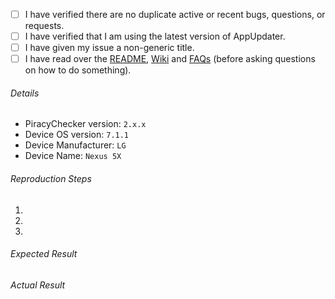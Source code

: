 - [ ] I have verified there are no duplicate active or recent bugs, questions, or requests.
- [ ] I have verified that I am using the latest version of AppUpdater.
- [ ] I have given my issue a non-generic title.
- [ ] I have read over the [README](https://github.com/javiersantos/AppUpdater/blob/master/README.md), [Wiki](https://github.com/javiersantos/AppUpdater/wiki) and [FAQs](https://github.com/javiersantos/AppUpdater/wiki/FAQs) (before asking questions on how to do something).

###### Details
 - PiracyChecker version: `2.x.x`
 - Device OS version: `7.1.1`
 - Device Manufacturer: `LG`
 - Device Name: `Nexus 5X`

###### Reproduction Steps

1.
2.
3.

###### Expected Result



###### Actual Result
